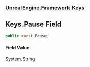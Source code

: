 ### [UnrealEngine.Framework](./UnrealEngine-Framework.md 'UnrealEngine.Framework').[Keys](./UnrealEngine-Framework-Keys.md 'UnrealEngine.Framework.Keys')
## Keys.Pause Field
  
```csharp
public const Pause;
```
#### Field Value
[System.String](https://docs.microsoft.com/en-us/dotnet/api/System.String 'System.String')  
